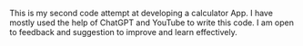 This is my second code attempt at developing a calculator App. I have mostly used the help of ChatGPT and YouTube to write this code. I am open to feedback and suggestion to improve and learn effectively.
